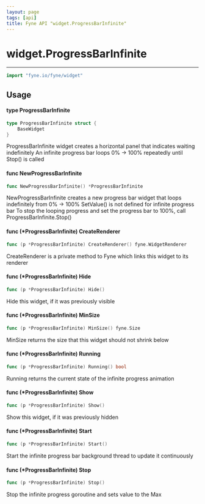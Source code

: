 ```yaml
---
layout: page
tags: [api]
title: Fyne API "widget.ProgressBarInfinite"
---
```


# widget.ProgressBarInfinite
---
```go
import "fyne.io/fyne/widget"
```

## Usage

#### type ProgressBarInfinite

```go
type ProgressBarInfinite struct {
	BaseWidget
}
```

ProgressBarInfinite widget creates a horizontal panel that indicates waiting indefinitely An infinite progress bar loops 0% -> 100% repeatedly until Stop() is called

#### func  NewProgressBarInfinite

```go
func NewProgressBarInfinite() *ProgressBarInfinite
```
NewProgressBarInfinite creates a new progress bar widget that loops indefinitely from 0% -> 100% SetValue() is not defined for infinite progress bar To stop the looping progress and set the progress bar to 100%, call ProgressBarInfinite.Stop()

#### func (*ProgressBarInfinite) CreateRenderer

```go
func (p *ProgressBarInfinite) CreateRenderer() fyne.WidgetRenderer
```
CreateRenderer is a private method to Fyne which links this widget to its renderer

#### func (*ProgressBarInfinite) Hide

```go
func (p *ProgressBarInfinite) Hide()
```
Hide this widget, if it was previously visible

#### func (*ProgressBarInfinite) MinSize

```go
func (p *ProgressBarInfinite) MinSize() fyne.Size
```
MinSize returns the size that this widget should not shrink below

#### func (*ProgressBarInfinite) Running

```go
func (p *ProgressBarInfinite) Running() bool
```
Running returns the current state of the infinite progress animation

#### func (*ProgressBarInfinite) Show

```go
func (p *ProgressBarInfinite) Show()
```
Show this widget, if it was previously hidden

#### func (*ProgressBarInfinite) Start

```go
func (p *ProgressBarInfinite) Start()
```
Start the infinite progress bar background thread to update it continuously

#### func (*ProgressBarInfinite) Stop

```go
func (p *ProgressBarInfinite) Stop()
```
Stop the infinite progress goroutine and sets value to the Max

